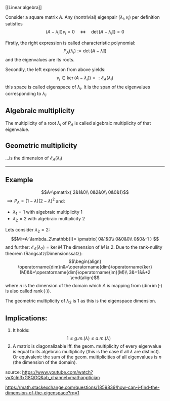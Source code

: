 [[Linear algebra]]




Consider a square matrix $A$.
Any (nontrivial) eigenpair $(\lambda_i,v_i)$ per definition satisfies
$$(A-\lambda_i\mathbb{I})v_i=0 \quad \iff \quad \operatorname{det}(A-\lambda_i\mathbb{I})=0$$

Firstly, the right expression is called characteristic polynomial:
$$P_A(\lambda_i):=\operatorname{det}(A-\lambda \mathbb{I})$$
and the eigenvalues are its roots.

Secondly, the left expression from above yields:
$$v_i\in \operatorname{ker}(A-\lambda_i\mathbb{I})=:\mathcal{E}_A(\lambda_i)$$
this space is called eigenspace of $\lambda_i$. It is the span of the eigenvalues corresponding to $λ_i$.

## Algebraic multiplicity
The multiplicity of a root $\lambda_i$ of $P_A$ is called algebraic multiplicity of that eigenvalue.


## Geometric multiplicity
...is the dimension of $\mathcal{E}_A(\lambda_i)$



-------------------------
## Example
$$A=\pmatrix{
2&1&0\\
0&2&0\\
0&0&1}$$
$\implies P_A = (1-\lambda)(2-\lambda)^2$  and:
- $\lambda_1=1$ with algebraic multiplicity 1 
- $\lambda_2=2$ with algebraic multiplicity 2

Lets consider $\lambda_2=2$:
$$M:=A-\lambda_2\mathbb{I}=
\pmatrix{
0&1&0\\
0&0&0\\
0&0&-1
}
$$
and further: $\mathcal{E}_A(\lambda_2)=\operatorname{ker}M$
The dimension of $M$ is 2. Due to the rank-nullity theorem (Rangsatz/Dimensionssatz):
$$\begin{align}
\operatorname{dim}n&=\operatorname{dim}\operatorname{ker}(M)&&+\operatorname{dim}\operatorname{im}(M)\\
3&=1&&+2
\end{align}$$
where $n$ is the dimension of the domain which $A$ is mapping from ($\operatorname{dim}\operatorname{im}(\cdot)$ is also called $\operatorname{rank}(\cdot)$).

The geometric multiplicity of $\lambda_2$ is 1 as this is the eigenspace dimension.

## Implications:
1. It holds:
$$1 \leq g.m.(\lambda)\leq a.m.(\lambda)$$
2. A matrix is diagonalizable iff. the geom. multiplicity of every eigenvalue is equal to its algebraic multiplicity (this is the case if all $\lambda$ are distinct). 
   Or equivalent: the sum of the geom. multiplicities of all eigenvalues is $n$ (the dimension of the domain).

source:
https://www.youtube.com/watch?v=Xcln3xG8QGQ&ab_channel=mathapptician

https://math.stackexchange.com/questions/1859839/how-can-i-find-the-dimension-of-the-eigenspace?rq=1

